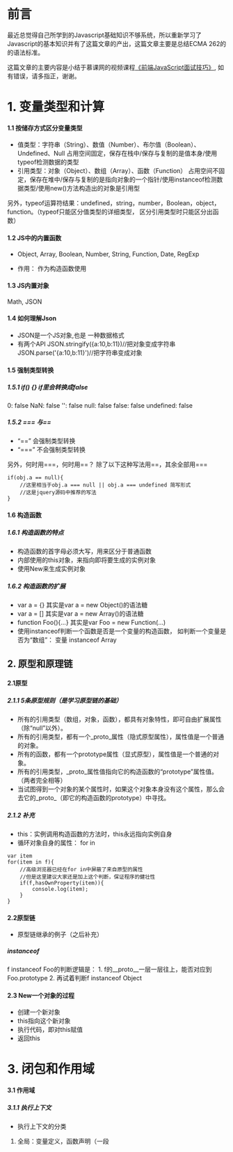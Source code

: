 # 前言
最近总觉得自己所学到的Javascript基础知识不够系统，所以重新学习了Javascript的基本知识并有了这篇文章的产出，这篇文章主要是总结ECMA 262的的语法标准。

这篇文章的主要内容是小结于慕课网的视频课程[《前端JavaScript面试技巧》](https://coding.imooc.com/class/115.html),  如有错误，请多指正，谢谢。

# 1. 变量类型和计算
#### 1.1 按储存方式区分变量类型
- 值类型：字符串（String）、数值（Number）、布尔值（Boolean）、Undefined、Null 
占用空间固定，保存在栈中/保存与复制的是值本身/使用typeof检测数据的类型
- 引用类型：对象（Object）、数组（Array）、函数（Function）
占用空间不固定，保存在堆中/保存与复制的是指向对象的一个指针/使用instanceof检测数据类型/使用new()方法构造出的对象是引用型

另外，typeof运算符结果：undefined，string，number，Boolean，object，function。（typeof只能区分值类型的详细类型， 区分引用类型时只能区分出函数）

#### 1.2 JS中的内置函数
- Object, Array, Boolean, Number, String, Function, Date, RegExp

- 作用： 作为构造函数使用

#### 1.3 JS内置对象
Math, JSON

#### 1.4 如何理解Json
- JSON是一个JS对象,也是 一种数据格式
- 有两个API
JSON.stringify({a:10,b:11})//把对象变成字符串
JSON.parse('{a:10,b:11}')//把字符串变成对象

#### 1.5 强制类型转换
##### 1.5.1 if() {}   if里会转换成false
0: false
NaN: false
'': false
null: false
false: false
undefined: false

##### 1.5.2  === 与==
- “==” 会强制类型转换
- “===” 不会强制类型转换

另外，何时用===，何时用==？ 除了以下这种写法用==，其余全部用===

```
if(obj.a == null){
    //这里相当于obj.a === null || obj.a === undefined 简写形式
    //这是jquery源码中推荐的写法
}
```

#### 1.6 构造函数
##### 1.6.1 构造函数的特点
- 构造函数的首字母必须大写，用来区分于普通函数
- 内部使用的this对象，来指向即将要生成的实例对象
- 使用New来生成实例对象
##### 1.6.2 构造函数的扩展
- var a = {} 其实是var a = new Object()的语法糖
- var a = [] 其实是var a = new Array()的语法糖
- function Foo(){...} 其实是var Foo = new Function(...)
- 使用instanceof判断一个函数是否是一个变量的构造函数， 如判断一个变量是否为“数组”：
  变量 instanceof Array
  
## 2. 原型和原理链
#### 2.1原型
##### 2.1.1 5条原型规则（是学习原型链的基础）
- 所有的引用类型（数组，对象，函数），都具有对象特性，即可自由扩展属性（除“null”以外）。
- 所有的引用类型，都有一个_proto_属性（隐式原型属性），属性值是一个普通的对象。
- 所有的函数，都有一个prototype属性（显式原型），属性值是一个普通的对象。
- 所有的引用类型，_proto_属性值指向它的构造函数的“prototype”属性值。（两者完全相等）
- 当试图得到一个对象的某个属性时，如果这个对象本身没有这个属性，那么会去它的_proto_（即它的构造函数的prototype）中寻找。
##### 2.1.2 补充
- this：实例调用构造函数的方法时，this永远指向实例自身
- 循环对象自身的属性： for in
```
var item
for(item in f){
    //高级浏览器已经在for in中屏蔽了来自原型的属性
    //但是这里建议大家还是加上这个判断，保证程序的健壮性
    if(f,hasOwnProperty(item)){
        console.log(item);
    }
}
```
#### 2.2原型链
- 原型链继承的例子（之后补充）
##### instanceof
f instanceof Foo的判断逻辑是：
 	1. f的\_\_proto\_\_一层一层往上，能否对应到Foo.prototype
 	2. 再试着判断f instanceof Object

#### 2.3 New一个对象的过程
- 创建一个新对象
- this指向这个新对象
- 执行代码，即对this赋值
- 返回this

# 3. 闭包和作用域

#### 3.1 作用域
##### 3.1.1 执行上下文

- 执行上下文的分类

1. 全局：变量定义，函数声明（一段<script>）
2. 函数：变量定义、函数声明、this、arguments (函数中)
   另外，  ”函数声明“与“函数表达式”的区别：比如函数声明是functon fn(){ }， 函数表达式是var fn = function(){}; 
```
fn()//不会报错
function fn(){
    //函数声明, 全局上下文提取到fn()函数
}

fn1()//会报错
var fn1 = function(){
    //函数表达式，全局上下文会提取到fn1为undefined
}


fn('zhangsan')
function fn(name){
    //函数
    console.log(this);
    console.log(arguments);
}
```

- 变量提升
执行代码块的时候，会将申明变量、函数、argument等提前提取出来，然后再执行代码， 即变量提前，函数声明提前

- this不同的使用场景
  this要在执行时才能确认值，定义时无法确认

  - 作为构造函数执行 
  - 作为对象属性执行
  - 作为普通函数执行
  - call apply bind函数

  ```javascript
  var a = {
      name:'A',
      fn: function(){
          console.log(this.name);
          console.log(this )
      }
  }
  a.fn(); // this === a 
  a.fn.call({name:'B'}) // this === {name:'B'}
  var fn1 = a.fn; 
  fn1(); // this === window
  
  ```
#### 3.2 作用域概念
- 作用域
全局作用域，函数作用域，块级作用域（ES6: let, const）

- 作用域链：
自由变量：当前作用域没有定义的变量

#### 3.2 闭包
- 定义： 能访问其他函数内部变量的函数。
- 应用场景：模块化、封装。
- 优点：封装性强，使得变量始终保持在内存中。
- 缺点：内存的消耗导致的性能问题。
- 闭包创建：函数嵌套函数，使得内部函数返回出去，让外部来访问内部的变量。
- 闭包的使用场景
  1.函数作为一个返回值
  2.函数作为参数传递。
- 闭包的例子：需注意， 一个函数的父级作用域是在它定义的时候的作用域，而非它执行时候的作用域。
```javascript
function F1(){
    var a = 100;
    return function(){
        console.log(a) //100
    }
}

var f1 = F1();
var a = 200
f1()
```

# 4. 异步和单线程
#### 4.1 异步
- 异步定义
同步会阻塞后续程序代码的执行，而异步不会阻塞程序的运行。
- 何时需要异步：
1. 在可能发生等待的情况：在等待的过程中程序仍然要执行其他操作。
2. 等待过程中不能像 alert 一样阻塞程序运行。
- 前端使用异步的场景：
1. 定时任务：setTimeout，setInterval
2. 网络请求：ajax 请求，动态 <img> 加载、脚本等文件下载和加载。
3. 事件绑定

#### 4.2 单线程
由于js是单线程，在代码执行的时候又不能因为执行需要等待的代码而造成阻塞，因此js会首先将无需等待的（同步）的代码执行完成后，来处理异步的代码，如果达到异步代码的执行条件的话，就会执行。

- setTimeout的例子
```javascript
console.log(1)
setTimeout(function(){//因为setTimeout是异步，所以执行时会被暂存起来
    console.log(2)
}, 0)
console.log(3)
setTimeout(function(){
    console.log((4))
},1000)
console.log(5)

//打印顺序 1 3 5 2 4
```

# 5. 其他知识点-日期和Math，数组API，对象API
#### 5.1 日期常用的API
```javascript
Date.now() //获取当前时间毫秒数
var dt = new Date();
dt.getTime()  //获取毫秒数
dt.getFullYear() //年
dt.getMonth()  //月(0-11)
dt.getDate()  //日(0-31)
dt.getHours() //小时
dt.getMinutes() //分钟(0-59)
dt.getSeconds() //秒(0-59)
```
#### 5.2 Math常用的API
```javascript
Math.random()  //(0-1)
//常见的用法：清除缓存，比如说网站访问链接，同一个链接会使同一个缓存，链接后面加上一个随机数，就可以清楚缓存
```
#### 5.3数组API

1. forEach 遍历所有元素
2. every 判断所有元素是否都符合条件
3. some 判断是否有至少一个元素符合条件
4. sort 排序
5. map 对元素重新组装，生成新数组
6. filter 过滤符合条件的元素

#### 5.4 对象API（for in）

```javascript
var arr = [1, 2, 3]
arr.forEach(function(item, index){
    console.log(index, item)
})

// 0 1
// 1 2
// 2 3

var arr = [1, 2, 3]
var result = arr.every(function(item, index){
    if(item<4){
        return true;
    }
})
console.log(result) // true

var arr = [1, 2, 3]
var result2 = arr.some(function(item, index){
    if(item<2){
        return true
    }
})
console.log(result2) //true

var arr = [5,4,3,2,1]
var arr2 = arr.sort(function(a,b){
    //从小到大排序
    console.log(a+'..'+b)
    return a-b
    //从大到小排序
    // return b-a
})
console.log(arr2)

var arr = [1,2,3,4]
var arr2 = arr.map(function(item,index){
    //将元素重新组装，并返回
    return '<b>'+item+'</b>'
})
console.log(arr2)

var arr = [1,2,3]
var arr2 = arr.filter(function(item,index){
    //通过某一个条件过滤
    if(item >= 2){
        return true
    }
})
console.log(arr2)

//对象代码的例子
var obj={
    x:100,
    y:200,
    z:300
}
var key
for(key in obj){
    //hasOwnProperty判断是不是obj原生的属性
    if(obj.hasOwnProperty(key)){
        console.log(key,obj[key])
    }
}
```


